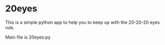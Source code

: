 # 20eyes
This is a simple python app to help you to keep up with the 20-20-20 eyes rule.

Main file is 20eyes.py
